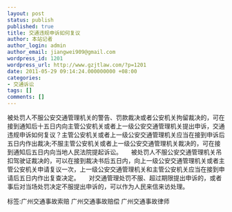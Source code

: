 ```yaml
---
layout: post
status: publish
published: true
title: 交通违规申诉如何复议
author: 本站记者
author_login: admin
author_email: jiangwei909@gmail.com
wordpress_id: 1201
wordpress_url: http://www.gzjtlaw.com/?p=1201
date: 2011-05-29 09:14:24.000000000 +08:00
categories:
- 交通诉讼
tags: []
comments: []
---
```

被处罚人不服公安交通管理机关的警告、罚款裁决或者公安机关拘留裁决的，可在接到通知后十五日内向主管公安机关或者上一级公安交通管理机关提出申诉，交通违规申诉如何复议？主管公安机关或者上一级公安交通管理机关应当在接到申诉后五日内作出裁决;不服主管公安机关或者上一级公安交通管理机关裁决的，可在接到通知后五日内向当地人民法院提起诉讼。　　被处罚人不服公安交通管理机关吊扣驾驶证裁决的，可以在接到裁决书后五日内，向上一级公安交通管理机关或者主管公安机关申请复议一次，上一级公安交通管理机关和主管公安机关应当在接到申请后五日内作出复查决定。　　对交通管理处罚不服、超过期限提出申诉的，或者事后对当场处罚决定不服提出申诉的，可以作为人民来信来访处理。标签:广州交通事故索赔 广州交通事故赔偿 广州交通事故律师
